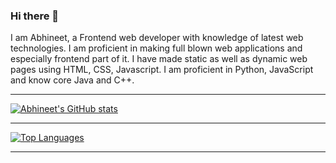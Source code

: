 ### Hi there 👋

<!--
**AbhineetSarkar-TUL-MarTech/AbhineetSarkar-TUL-MarTech** is a ✨ _special_ ✨ repository because its `README.md` (this file) appears on your GitHub profile.

Here are some ideas to get you started:

- 🔭 I’m currently working on ...
- 🌱 I’m currently learning ...
- 👯 I’m looking to collaborate on ...
- 🤔 I’m looking for help with ...
- 💬 Ask me about ...
- 📫 How to reach me: ...
- 😄 Pronouns: ...
- ⚡ Fun fact: ...
-->
I am Abhineet, a Frontend web developer with knowledge of latest web technologies. I am proficient in making full blown web applications and especially frontend part of it. I have made static as well as dynamic web pages using HTML, CSS, Javascript. I am proficient in Python, JavaScript and know core Java and C++.

___
[![Abhineet's GitHub stats](https://github-readme-stats.vercel.app/api?username=AbhineetSarkar-TUL-MarTech&theme=gruvbox)](https://github.com/AbhineetSarkar-TUL-MarTech/github-readme-stats)
***

[![Top Languages](https://github-readme-stats.vercel.app/api/top-langs/?username=AbhineetSarkar-TUL-MarTech&langs_count=8&layout=compact&theme=gruvbox)](https://github.com/AbhineetSarkar-TUL-MarTech/github-readme-stats)

___
